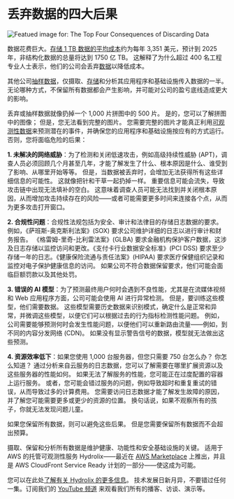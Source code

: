 # 丢弃数据的四大后果

![Featued image for: The Top Four Consequences of Discarding Data](https://cdn.thenewstack.io/media/2025/02/0f4b428e-missingpiece-1024x576.jpg)

数据花费巨大。[存储 1 TB 数据的平均成本](https://hydrolix.io/the-cost-of-discarding-data/)约为每年 3,351 美元，预计到 2025 年，非结构化数据的总量将达到 1750 亿 TB。 这解释了为什么超过 400 名工程专业人士表示，他们的公司会丢弃[数据](https://thenewstack.io/data/)以降低成本。

其他公司[抽样数据](https://hydrolix.io/blog/4-observability-anti-practices/)，仅摄取、[存储](https://thenewstack.io/storage/)和分析其应用程序和基础设施传入数据的一半。 无论哪种方式，不保留所有数据都会产生影响，并可能对公司的盈亏底线造成更大的影响。

丢弃或抽样数据就像扔掉一个 1,000 片拼图中的 500 片。 是的，您可以了解拼图中的图像； 但是，您无法看到完整的图片。 您需要完整的图片才能真正利用[可观测性数据](https://thenewstack.io/observability/)来预测潜在的事件，并确保您的应用程序和基础设施按应有的方式运行。 否则，您将面临危险的后果：

**1. 未解决的网络威胁**：为了检测和关闭低速攻击，例如高级持续性威胁 (APT)，调查人员必须回顾几个月甚至几年，才能了解发生了什么、根本原因是什么、谁受到了影响、从哪里开始等等。
但是，当数据被丢弃时，会增加无法获得所有这些详细信息的可能性。 这就像把针和干草一起扔掉一样。 重要信息可能会流失，导致攻击链中出现无法填补的空白。 这意味着调查人员可能无法找到并关闭根本原因，从而增加攻击持续存在的风险——或者可能需要更多时间来连接各个点，从而为更多攻击打开窗口。

**2. 合规性问题**：合规性法规包括为安全、审计和法律目的存储日志数据的要求。 例如，《萨班斯-奥克斯利法案》(SOX) 要求公司维护详细的日志以进行审计和财务报告。
《格雷姆-里奇-比利雷法案》(GLBA) 要求金融机构保护客户数据，这涉及日志存储以监控访问和更改。《支付卡行业数据安全标准》(PCI DSS) 要求至少存储一年的日志。《健康保险流通与责任法案》(HIPAA) 要求医疗保健组织记录和监控对电子保护健康信息的访问。 如果公司不符合数据保留要求，他们可能会面临巨额罚款以及其他处罚。

**3. 错误的 AI 模型**：为了预测最终用户何时会遇到不良性能，尤其是在流媒体视频和 Web 应用程序方面，公司可能会使用 AI 进行异常检测。 但是，要训练这些模型，他们需要数据。
这些模型需要历史数据来识别模式，确定什么是正常和异常，并微调这些模型，以便它们可以根据过去的行为指标检测性能问题。 例如，公司需要能够预测何时会发生性能问题，以便他们可以重新路由流量——例如，到不同的内容分发网络 (CDN)。 如果没有显示警告信号的数据，模型就无法做出这些预测。

**4. 资源效率低下**：如果您使用 1,000 台服务器，但您只需要 750 台怎么办？ 你怎么知道？ 通过分析来自云服务的日志数据，您可以了解需要在哪里扩展资源以及这些服务器的性能如何。 如果无法了解服务的性能，您可能正在过度配置的容器上运行服务。
或者，您可能会错过服务的问题，例如导致超时和重复重试的错误，从而导致过多的计算费用。 您需要访问日志数据才能了解发生故障的原因，并了解您可能需要更多或更少的资源的位置。 换句话说，如果不观察所有的孩子，你就无法发现问题儿童。

如果您保留所有数据，则可以避免这些后果。 但是您需要保留所有数据而不会超出预算。

摄取、保留和分析所有数据是维护健康、功能性和安全基础设施的关键。 适用于 AWS 的托管可观测性服务 Hydrolix——最近在 [AWS Marketplace](https://aws.amazon.com/marketplace/pp/prodview-jmgtt23uz7fkm?applicationId=AWS-Marketplace-Console&ref_=beagle&sr=0-1) 上推出，并且是 AWS CloudFront Service Ready 计划的一部分——使这成为可能。

您可以在此处[了解有关 Hydrolix 的更多信息](https://hydrolix.io/partner-program/cascade/)。
技术发展日新月异，不要错过任何一集。订阅我们的 [YouTube 频道](https://youtube.com/thenewstack?sub_confirmation=1) 来观看我们所有的播客、访谈、演示等。
